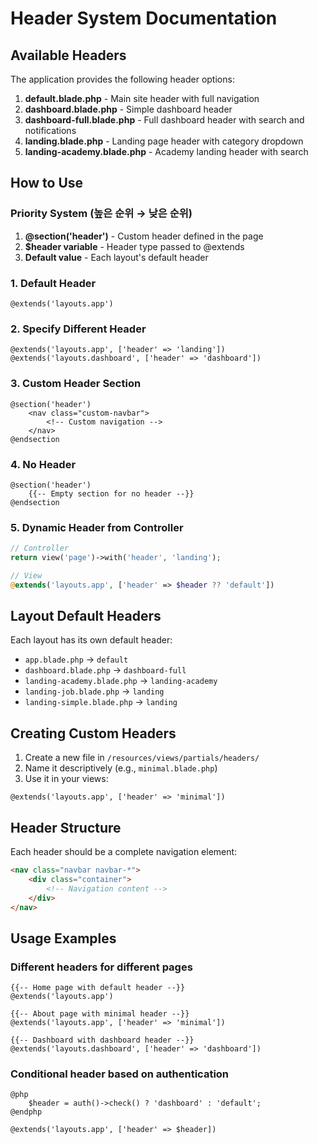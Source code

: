 # Header System Documentation

## Available Headers

The application provides the following header options:

1. **default.blade.php** - Main site header with full navigation
2. **dashboard.blade.php** - Simple dashboard header
3. **dashboard-full.blade.php** - Full dashboard header with search and notifications
4. **landing.blade.php** - Landing page header with category dropdown
5. **landing-academy.blade.php** - Academy landing header with search

## How to Use

### Priority System (높은 순위 → 낮은 순위)

1. **@section('header')** - Custom header defined in the page
2. **$header variable** - Header type passed to @extends
3. **Default value** - Each layout's default header

### 1. Default Header
```blade
@extends('layouts.app')
```

### 2. Specify Different Header
```blade
@extends('layouts.app', ['header' => 'landing'])
@extends('layouts.dashboard', ['header' => 'dashboard'])
```

### 3. Custom Header Section
```blade
@section('header')
    <nav class="custom-navbar">
        <!-- Custom navigation -->
    </nav>
@endsection
```

### 4. No Header
```blade
@section('header')
    {{-- Empty section for no header --}}
@endsection
```

### 5. Dynamic Header from Controller
```php
// Controller
return view('page')->with('header', 'landing');

// View
@extends('layouts.app', ['header' => $header ?? 'default'])
```

## Layout Default Headers

Each layout has its own default header:

- `app.blade.php` → `default`
- `dashboard.blade.php` → `dashboard-full`
- `landing-academy.blade.php` → `landing-academy`
- `landing-job.blade.php` → `landing`
- `landing-simple.blade.php` → `landing`

## Creating Custom Headers

1. Create a new file in `/resources/views/partials/headers/`
2. Name it descriptively (e.g., `minimal.blade.php`)
3. Use it in your views:
```blade
@extends('layouts.app', ['header' => 'minimal'])
```

## Header Structure

Each header should be a complete navigation element:

```html
<nav class="navbar navbar-*">
    <div class="container">
        <!-- Navigation content -->
    </div>
</nav>
```

## Usage Examples

### Different headers for different pages
```blade
{{-- Home page with default header --}}
@extends('layouts.app')

{{-- About page with minimal header --}}
@extends('layouts.app', ['header' => 'minimal'])

{{-- Dashboard with dashboard header --}}
@extends('layouts.dashboard', ['header' => 'dashboard'])
```

### Conditional header based on authentication
```blade
@php
    $header = auth()->check() ? 'dashboard' : 'default';
@endphp

@extends('layouts.app', ['header' => $header])
```